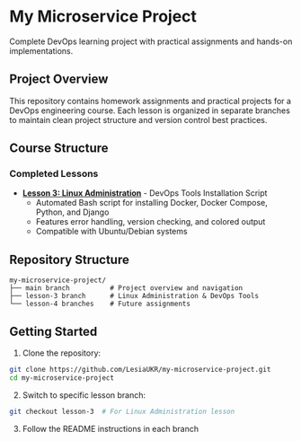 # My Microservice Project

Complete DevOps learning project with practical assignments and hands-on implementations.

## Project Overview

This repository contains homework assignments and practical projects for a DevOps engineering course. Each lesson is organized in separate branches to maintain clean project structure and version control best practices.

## Course Structure

### Completed Lessons

- [**Lesson 3: Linux Administration**](https://github.com/LesiaUKR/my-microservice-project/tree/lesson-3) - DevOps Tools Installation Script
  - Automated Bash script for installing Docker, Docker Compose, Python, and Django
  - Features error handling, version checking, and colored output
  - Compatible with Ubuntu/Debian systems

## Repository Structure

```
my-microservice-project/
├── main branch          # Project overview and navigation
├── lesson-3 branch      # Linux Administration & DevOps Tools
└── lesson-4 branches    # Future assignments
```

## Getting Started

1. Clone the repository:
```bash
git clone https://github.com/LesiaUKR/my-microservice-project.git
cd my-microservice-project
```

2. Switch to specific lesson branch:
```bash
git checkout lesson-3  # For Linux Administration lesson
```

3. Follow the README instructions in each branch